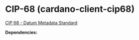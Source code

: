 # CIP-68 (cardano-client-cip68)

[CIP 68 - Datum Metadata Standard](https://cips.cardano.org/cip/CIP-0068) 

**Dependencies:** 
